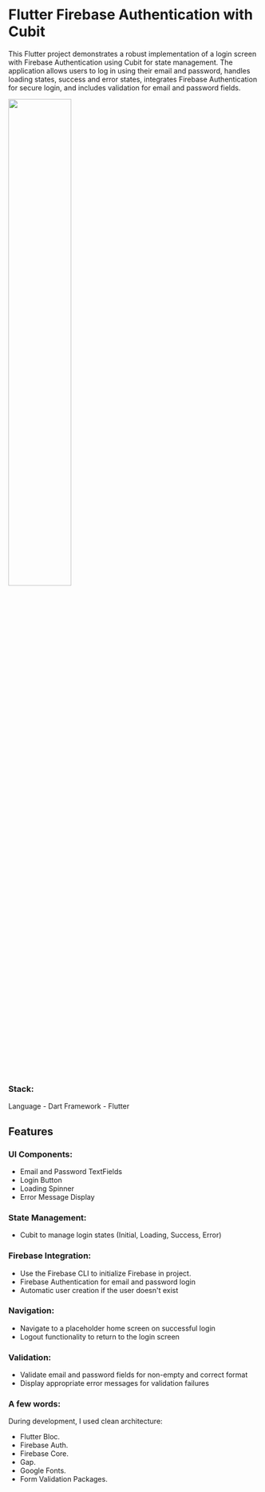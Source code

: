 # Flutter Firebase Authentication with Cubit
This Flutter project demonstrates a robust implementation of a login screen with Firebase Authentication using Cubit for state management. The application allows users to log in using their email and password, handles loading states, success and error states, integrates Firebase Authentication for secure login, and includes validation for email and password fields.

<img src="https://github.com/user-attachments/assets/0faa0b67-9f18-474b-bb2f-452ba40577bf" width=50% height=50%>

### Stack:
Language - Dart
Framework - Flutter

## Features

### UI Components:
- Email and Password TextFields
- Login Button
- Loading Spinner
- Error Message Display

### State Management:
- Cubit to manage login states (Initial, Loading, Success, Error)

### Firebase Integration:
- Use the Firebase CLI to initialize Firebase in project.
- Firebase Authentication for email and password login
- Automatic user creation if the user doesn't exist

### Navigation:
- Navigate to a placeholder home screen on successful login
- Logout functionality to return to the login screen

### Validation:
- Validate email and password fields for non-empty and correct format
- Display appropriate error messages for validation failures

### A few words:
During development,
I used clean architecture:
- Flutter Bloc.
- Firebase Auth.
- Firebase Core.
- Gap.
- Google Fonts.
- Form Validation Packages.
